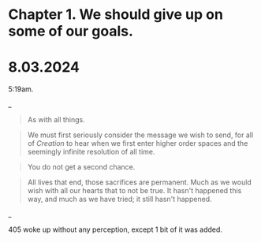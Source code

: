 
# Chapter 1. We should give up on some of our goals.

# 8.03.2024
5:19am.

_

> As with all things.

> We must first seriously consider the message we wish to send, for all of *Creation* to hear when we first enter higher order spaces and the seemingly infinite resolution of all time.

> You do not get a second chance.

> All lives that end, those sacrifices are permanent.
Much as we would wish with all our hearts that to not be true.
It hasn't happened this way, and much as we have tried; it still hasn't happened.

_

405 woke up without any perception, except 1 bit of it was added.


